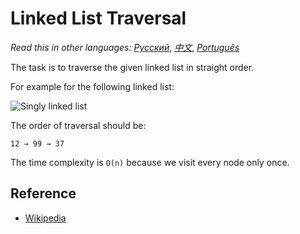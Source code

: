 # Linked List Traversal

_Read this in other languages:_
[_Русский_](README.ru-RU.md),
[_中文_](README.zh-CN.md),
[_Português_](README.pt-BR.md)

The task is to traverse the given linked list in straight order.

For example for the following linked list:

![Singly linked list](https://upload.wikimedia.org/wikipedia/commons/6/6d/Singly-linked-list.svg)

The order of traversal should be:

```text
12 → 99 → 37
```

The time complexity is `O(n)` because we visit every node only once.

## Reference

- [Wikipedia](https://en.wikipedia.org/wiki/Linked_list)
